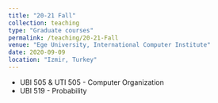 ```yaml
---
title: "20-21 Fall"
collection: teaching
type: "Graduate courses"
permalink: /teaching/20-21-Fall
venue: "Ege University, International Computer Institute"
date: 2020-09-09
location: "Izmir, Turkey"
---
```


<!--  This is a description of a teaching experience. You can use markdown like any other post. -->

* UBI 505 & UTI 505 - Computer Organization
* UBI 519 - Probability

